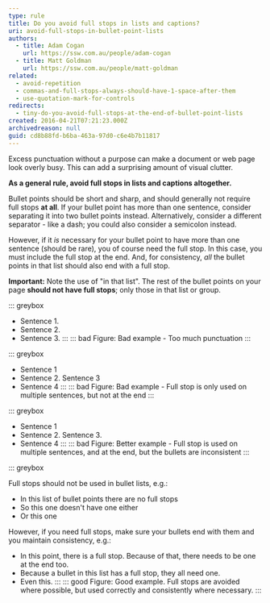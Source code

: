 ```yaml
---
type: rule
title: Do you avoid full stops in lists and captions?
uri: avoid-full-stops-in-bullet-point-lists
authors:
  - title: Adam Cogan
    url: https://ssw.com.au/people/adam-cogan
  - title: Matt Goldman
    url: https://ssw.com.au/people/matt-goldman
related:
  - avoid-repetition
  - commas-and-full-stops-always-should-have-1-space-after-them
  - use-quotation-mark-for-controls
redirects:
  - tiny-do-you-avoid-full-stops-at-the-end-of-bullet-point-lists
created: 2016-04-21T07:21:23.000Z
archivedreason: null
guid: cd8b88fd-b6ba-463a-97d0-c6e4b7b11817
---
```


Excess punctuation without a purpose can make a document or web page look overly busy. This can add a surprising amount of visual clutter.

**As a general rule, avoid full stops in lists and captions altogether.**

<!--endintro-->

Bullet points should be short and sharp, and should generally not require full stops **at all**. If your bullet point has more than one sentence, consider separating it into two bullet points instead. Alternatively, consider a different separator - like a dash; you could also consider a semicolon instead.

However, if it *is* necessary for your bullet point to have more than one sentence (should be rare), you of course need the full stop. In this case, you must include the full stop at the end. And, for consistency, *all* the bullet points in that list should also end with a full stop.

**Important:** Note the use of "in that list". The rest of the bullet points on your page **should not have full stops**; only those in that list or group.

::: greybox

* Sentence 1.
* Sentence 2.
* Sentence 3.
:::
::: bad
Figure: Bad example - Too much punctuation
:::

::: greybox

* Sentence 1
* Sentence 2. Sentence 3
* Sentence 4
:::
::: bad
Figure: Bad example - Full stop is only used on multiple sentences, but not at the end
:::

::: greybox

* Sentence 1
* Sentence 2. Sentence 3.
* Sentence 4
:::
::: bad
Figure: Better example - Full stop is used on multiple sentences, and at the end, but the bullets are inconsistent
:::

::: greybox

Full stops should not be used in bullet lists, e.g.:

* In this list of bullet points there are no full stops
* So this one doesn't have one either
* Or this one

However, if you need full stops, make sure your bullets end with them and you maintain consistency, e.g.:

* In this point, there is a full stop. Because of that, there needs to be one at the end too.
* Because a bullet in this list has a full stop, they all need one.
* Even this.
:::
::: good
Figure: Good example. Full stops are avoided where possible, but used correctly and consistently where necessary.
:::
